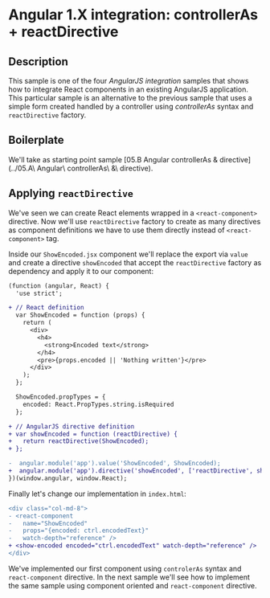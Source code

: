 # Angular 1.X integration: controllerAs + reactDirective

## Description

This sample is one of the four _AngularJS integration_ samples that shows how to integrate React components in an existing AngularJS application.
This particular sample is an alternative to the previous sample that uses a simple form created handled by a controller using _controllerAs_ syntax and `reactDirective` factory.

## Boilerplate

We'll take as starting point sample [05.B Angular controllerAs & directive](../05.A\ Angular\ controllerAs\ &\ directive).

## Applying `reactDirective`

We've seen we can create React elements wrapped in a `<react-component>` directive. Now we'll use `reactDirective` factory to create as many directives as component definitions we have to use them directly instead of `<react-component>` tag.

Inside our `ShowEncoded.jsx` component we'll replace the export via `value` and create a directive `showEncoded` that accept the `reactDirective` factory as dependency and apply it to our component:

```diff
(function (angular, React) {
  'use strict';

+ // React definition
  var ShowEncoded = function (props) {
    return (
      <div>
        <h4>
          <strong>Encoded text</strong>
        </h4>
        <pre>{props.encoded || 'Nothing written'}</pre>
      </div>
    );
  };

  ShowEncoded.propTypes = {
    encoded: React.PropTypes.string.isRequired
  };

+ // AngularJS directive definition
+ var showEncoded = function (reactDirective) {
+   return reactDirective(ShowEncoded);
+ };

-  angular.module('app').value('ShowEncoded', ShowEncoded);
+  angular.module('app').directive('showEncoded', ['reactDirective', showEncoded]);
})(window.angular, window.React);
```

Finally let's change our implementation in `index.html`:

```diff
<div class="col-md-8">
- <react-component
-   name="ShowEncoded"
-   props="{encoded: ctrl.encodedText}"
-   watch-depth="reference" />
+ <show-encoded encoded="ctrl.encodedText" watch-depth="reference" />
</div>
```

We've implemented our first component using `controlerAs` syntax and `react-component` directive. In the next sample we'll see how to implement the same sample using component oriented and `react-component` directive.
